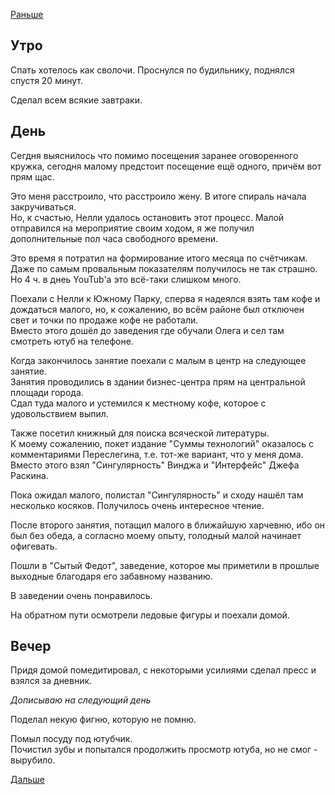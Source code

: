 [Раньше](2020.01.31.md)
## Утро
Спать хотелось как сволочи. Проснулся по будильнику, поднялся спустя 20 минут.

Сделал всем всякие завтраки.
## День
Сегдня выяснилось что помимо посещения заранее оговоренного кружка, сегодня малому предстоит посещение ещё одного, причём вот прям щас.

Это меня расстроило, что расстроило жену. В итоге спираль начала закручиваться.  
Но, к счастью, Нелли удалось остановить этот процесс. Малой отправился на мероприятие своим ходом, я же получил дополнительные пол часа свободного времени.

Это время я потратил на формирование итого месяца по счётчикам. Даже по самым провальным показателям получилось не так страшно. Но 4 ч. в днеь YouTub'а это всё-таки слишком много.

Поехали с Нелли к Южному Парку, сперва я надеялся взять там кофе и дождаться малого, но, к сожалению, во всём районе был отключен свет и точки по продаже кофе не работали.  
Вместо этого дошёл до заведения где обучали Олега и сел там смотреть ютуб на телефоне.

Когда закончилось занятие поехали с малым в центр на следующее занятие.  
Занятия проводились в здании бизнес-центра прям на центральной площади города.  
Сдал туда малого и устемился к местному кофе, которое с удовольствием выпил.

Также посетил книжный для поиска всяческой литературы.  
К моему сожалению, покет издание "Суммы технологий" оказалось с комментариями Переслегина, т.е. тот-же вариант, что у меня дома.  
Вместо этого взял "Сингулярность" Винджа и "Интерфейс" Джефа Раскина.

Пока ожидал малого, полистал "Сингулярность" и сходу нашёл там несколько косяков. Получилось очень интересное чтение.

После второго занятия, потащил малого в ближайшую харчевню, ибо он был без обеда, а согласно моему опыту, голодный малой начинает офигевать.

Пошли в "Сытый Федот", заведение, которое мы приметили в прошлые выходные благодаря его забавному названию.

В заведении очень понравилось.

На обратном пути осмотрели ледовые фигуры и поехали домой.
## Вечер
Придя домой помедитировал, с некоторыми усилиями сделал пресс и взялся за дневник.

*Дописываю на следующий день*

Поделал некую фигню, которую не помню.

Помыл посуду под ютубчик.  
Почистил зубы и попытался продолжить просмотр ютуба, но не смог - вырубило.

[Дальше](2020.02.02.md)